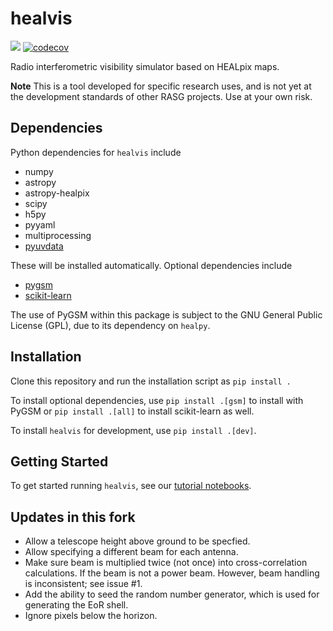 # healvis

![](https://github.com/aelanman/pyspherical/workflows/Tests/badge.svg?branch=master)
[![codecov](https://codecov.io/gh/rasg-affiliates/healvis/branch/master/graph/badge.svg)](https://codecov.io/gh/rasg-affiliates/healvis)


Radio interferometric visibility simulator based on HEALpix maps.

**Note** This is a tool developed for specific research uses, and is not yet at the development standards of other RASG projects. Use at your own risk.

## Dependencies
Python dependencies for `healvis` include

* numpy
* astropy
* astropy-healpix
* scipy
* h5py
* pyyaml
* multiprocessing
* [pyuvdata](https://github.com/HERA-Team/pyuvdata/)

These will be installed automatically. Optional dependencies include

* [pygsm](https://github.com/telegraphic/PyGSM)
* [scikit-learn](https://scikit-learn.org/stable/)

The use of PyGSM within this package is subject to the GNU General Public License (GPL), due to its dependency on `healpy`.

## Installation
Clone this repository and run the installation script as
```pip install .```

To install optional dependencies, use ```pip install .[gsm]``` to install with PyGSM or ```pip install .[all]``` to install scikit-learn as well.

To install `healvis` for development, use ```pip install .[dev]```.

## Getting Started
To get started running `healvis`, see our [tutorial notebooks](https://github.com/RadioAstronomySoftwareGroup/healvis/tree/master/notebooks).

## Updates in this fork

- Allow a telescope height above ground to be specfied.
- Allow specifying a different beam for each antenna.
- Make sure beam is multiplied twice (not once) into cross-correlation calculations. If the beam is not a power beam. However, beam handling is inconsistent; see issue #1.
- Add the ability to seed the random number generator, which is used for generating the EoR shell.
- Ignore pixels below the horizon.
